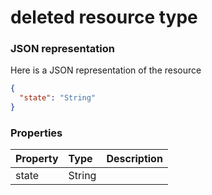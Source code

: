 # deleted resource type



### JSON representation

Here is a JSON representation of the resource

```json
{
  "state": "String"
}

```
### Properties
| Property	   | Type	|Description|
|:---------------|:--------|:----------|
|state|String||

<!-- uuid: f7cdefcb-1771-49d0-94ce-4a88a518f2de
2015-10-09 18:41:45 UTC -->